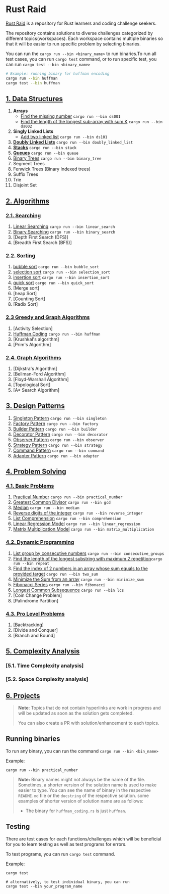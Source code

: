 # Rust Raid

[Rust Raid](https://github.com/ghimiresdp/rust-raid) is a repository for Rust
learners and coding challenge seekers.

The repository contains solutions to diverse challenges categorized by different
topics(workspaces). Each workspace contains multiple binaries so that it will be
easier to run specific problem by selecting binaries.

You can run the `cargo run --bin <binary_name>` to run binaries.To run all test cases,
you can run `cargo test` command, or to run specific test, you can run
`cargo test --bin <binary_name>`

```bash
# Example: running binary for huffman encoding
cargo run --bin huffman
cargo test --bin huffman
```

## [1. Data Structures](./data-structures/)

1. **Arrays**
    - [Find the missing number](data-structures/src/ds001_find_missing_number.rs) `cargo run --bin ds001`
    - [Find the length of the longest sub-array with sum K](data-structures/src/ds002_longest_subarray.rs) `cargo run --bin ds002`
2. **Singly Linked Lists**
    - [Add two linked list](./data-structures/src/ds101_linked_list_add.rs) `cargo run --bin ds101`
3. [**Doubly Linked Lists**](./data-structures/src/doubly_linked_list.rs) `cargo run --bin doubly_linked_list`
4. [**Stacks**](./data-structures/src/stack.rs) `cargo run --bin stack`
5. [**Queues**](./data-structures/src/queue.rs) `cargo run --bin queue`
6. [Binary Trees](./data-structures/src/binary_tree.rs) `cargo run --bin binary_tree`
7. Segment Trees
8. Fenwick Trees (Binary Indexed trees)
9. Suffix Trees
10. Trie
11. Disjoint Set

## [2. Algorithms](./algorithms/README.md)

### [2.1. Searching](algorithms/searching/)

1. [Linear Searching](algorithms/searching/linear_search.rs) `cargo run --bin linear_search`
2. [Binary Searching](algorithms/searching/binary_search.rs) `cargo run --bin binary_search`
3. [Depth First Search (DFS)]
4. [Breadth First Search (BFS)]

### [2.2. Sorting](algorithms/sorting/)

1. [bubble sort](algorithms/sorting/bubble_sort.rs) `cargo run --bin bubble_sort`
2. [selection sort](algorithms/sorting/selection_sort.rs) `cargo run --bin selection_sort`
3. [insertion sort](algorithms/sorting/insertion_sort.rs) `cargo run --bin insertion_sort`
4. [quick sort](algorithms/sorting/quick_sort.rs) `cargo run --bin quick_sort`
5. [Merge sort]
6. [heap Sort]
7. [Counting Sort]
8. [Radix Sort]

### [2.3 Greedy and Graph Algorithms](algorithms/greedy/)

1. [Activity Selection]
2. [Huffman Coding](algorithms/greedy/huffman_coding.rs) `cargo run --bin huffman`
3. [Krushkal's algorithm]
4. [Prim's Algorithm]

### [2.4. Graph Algorithms](algorithms/graph/)

1. [Dijkstra's Algorithm]
2. [Bellman-Ford Algorithm]
3. [Floyd-Warshall Algorithm]
4. [Topological Sort]
5. [A* Search Algorithm]

## [3. Design Patterns](./design-patterns/README.md)

1. [Singleton Pattern](design-patterns/src/singleton.rs) `cargo run --bin singleton`
2. [Factory Pattern](design-patterns/src/factory.rs) `cargo run --bin factory`
3. [Builder Pattern](design-patterns/src/builder.rs) `cargo run --bin builder`
4. [Decorator Pattern](design-patterns/src/decorator.rs) `cargo run --bin decorator`
5. [Observer Pattern](design-patterns/src/observer.rs) `cargo run --bin observer`
6. [Strategy Pattern](design-patterns/src/strategy.rs) `cargo run --bin strategy`
7. [Command Pattern](design-patterns/src/command.rs) `cargo run --bin command`
8. [Adapter Pattern](design-patterns/src/adapter.rs) `cargo run --bin adapter`

## [4. Problem Solving](problem-solving/README.md)

### [4.1. Basic Problems](problem-solving/basic/)

1. [Practical Number](problem-solving/basic/practical_number.rs)  `cargo run --bin practical_number`
2. [Greatest Common Divisor](problem-solving/basic/gcd.rs) `cargo run --bin gcd`
3. [Median](problem-solving/basic/median.rs) `cargo run --bin median`
4. [Reverse digits of the integer](problem-solving/basic/reverse_integer.rs) `cargo run --bin reverse_integer`
5. [List Comprehension](problem-solving/basic/comprehension.rs) `cargo run --bin comprehension`
6. [Linear Regression Model](problem-solving/basic/linear_regression.rs) `cargo run --bin linear_regression`
7. [Matrix Multiplication Model](problem-solving/basic/matrix_multiplication.rs) `cargo run --bin matrix_multiplication`

### [4.2. Dynamic Programming](problem-solving/dp/)

1. [List group by consecutive numbers](problem-solving/mid/consecutive_groups.rs) `cargo run --bin consecutive_groups`
2. [Find the length of the longest substring with maximum 2 repetition](problem-solving/mid/repeat.rs)`cargo run --bin repeat`
3. [Find the index of 2 numbers in an array whose sum equals to the provided target](problem-solving/mid/two_sum.rs) `cargo run --bin two_sum`
4. [Minimize the Sum from an array](problem-solving/mid/minimize_sum.rs) `cargo run --bin minimize_sum`
5. [Fibonacci Series](./problem-solving/dp/fibonacci.rs) `cargo run --bin fibonacci`
6. [Longest Common Subsequence](./problem-solving/dp/longest_common_subsequence.rs) `cargo run --bin lcs`
7. [Coin Change Problem]
8. [Palindrome Partition]

### [4.3. Pro Level Problems](problem-solving/pro/)

1. [Backtracking]
2. [Divide and Conquer]
3. [Branch and Bound]

## [5. Complexity Analysis](./complexity-analysis/)

### [5.1. Time Complexity analysis]

### [5.2. Space Complexity analysis]

## [6. Projects](./projects/)

> **Note**: Topics that do not contain hyperlinks are work in progress and will
> be updated as soon as the solution gets completed.
>
> You can also create a PR with solution/enhancement to each topics.
>
## Running binaries

To run any binary, you can run the command `cargo run --bin <bin_name>`

Example:

```shell
cargo run --bin practical_number
```

> **Note:** Binary names might not always be the name of the file. Sometimes, a
> shorter version of the solution name is used to make easier to type. You can
> see the name of binary in the respective `README.md` file or the `docstring`
> of the respective solution.
> some examples of shorter version of solution name are as follows:
>
> - The binary for `huffman_coding.rs` is just `huffman`.

## Testing

There are test cases for each functions/challenges which will be beneficial
for you to learn testing as well as test programs for errors.

To test programs, you can run `cargo test` command.

Example:

```shell
cargo test

# alternatively, to test individual binary, you can run
cargo test --bin your_program_name
```
